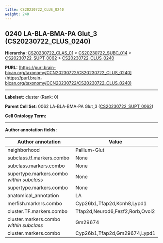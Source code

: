 ```yaml
---
title: CS20230722_CLUS_0240
weight: 240
---
```

## 0240 LA-BLA-BMA-PA Glut_3 (CS20230722_CLUS_0240)
<b>Hierarchy: </b>
[CS20230722_CLAS_01](../CS20230722_CLAS_01) >
[CS20230722_SUBC_014](../CS20230722_SUBC_014) >
[CS20230722_SUPT_0062](../CS20230722_SUPT_0062) >
[CS20230722_CLUS_0240](../CS20230722_CLUS_0240)

**PURL:** [https://purl.brain-bican.org/taxonomy/CCN20230722/CS20230722_CLUS_0240](https://purl.brain-bican.org/taxonomy/CCN20230722/CS20230722_CLUS_0240)

---


**Labelset:** cluster (Rank: 0)

**Parent Cell Set:** 0062 LA-BLA-BMA-PA Glut_3 ([CS20230722_SUPT_0062](../CS20230722_SUPT_0062))



**Cell Ontology Term:** 

[MARKER GENES.]: #


---

[TRANSFERRED ANNOTATIONS.]: #


[AUTHOR ANNOTATION FIELDS.]: #


**Author annotation fields:**

| Author annotation | Value |
|-------------------|-------|
|neighborhood|Pallium-Glut|
|subclass.tf.markers.combo|None|
|subclass.markers.combo|None|
|supertype.markers.combo _within subclass_|None|
|supertype.markers.combo|None|
|anatomical_annotation|LA|
|merfish.markers.combo|Cyp26b1,Tfap2d,Kcnh8,Lypd1|
|cluster.TF.markers.combo|Tfap2d,Neurod6,Fezf2,Rorb,Ovol2|
|cluster.markers.combo _within subclass_|Gm29674|
|cluster.markers.combo|Cyp26b1,Tfap2d,Gm29674,Lypd1|
